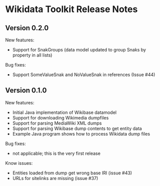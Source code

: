 Wikidata Toolkit Release Notes
==============================

Version 0.2.0
-------------

New features:
* Support for SnakGroups (data model updated to group Snaks by property in all lists)

Bug fixes:
* Support SomeValueSnak and NoValueSnak in references (Issue #44)



Version 0.1.0
-------------

New features:
* Initial Java implementation of Wikibase datamodel
* Support for downloading Wikimedia dumpfiles
* Support for parsing MediaWiki XML dumps
* Support for parsing Wikibase dump contents to get entity data
* Example Java program shows how to process Wikidata dump files

Bug fixes:
* not applicable; this is the very first release 

Know issues:
* Entities loaded from dump get wrong base IRI (issue #43)
* URLs for sitelinks are missing (issue #37)

   